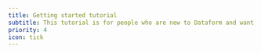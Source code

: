 ```yaml
---
title: Getting started tutorial
subtitle: This tutorial is for people who are new to Dataform and want to be taught how to set up a new project. We will show you how to create your own data model, how to test and document it and how to run schedules on it.
priority: 4
icon: tick
---
```

